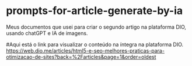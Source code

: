 # prompts-for-article-generate-by-ia
Meus documentos que usei para criar o segundo artigo na plataforma DIO, usando chatGPT e IA de imagens.

#Aqui está o link para visualizar o conteúdo na íntegra na plataforma DIO.
https://web.dio.me/articles/html5-e-seo-melhores-praticas-para-otimizacao-de-sites?back=%2Farticles&page=1&order=oldest

